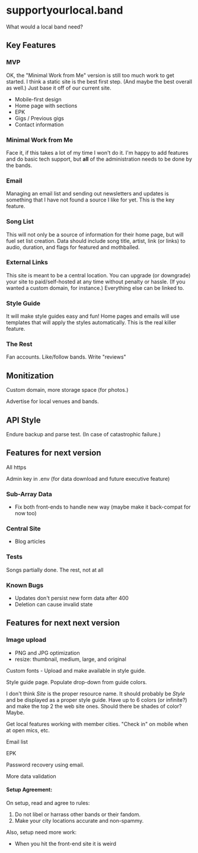 # supportyourlocal.band

What would a local band need?

## Key Features

### MVP

OK, the "Minimal Work from Me" version is still too much work to get started. I think a static site is the best first step. (And maybe the best overall as well.) Just base it off of our current site.

* Mobile-first design
* Home page with sections
* EPK
* Gigs / Previous gigs
* Contact information

### Minimal Work from Me

Face it, if this takes a lot of my time I won't do it. I'm happy to add features and do basic tech support, but **all** of the administration needs to be done by the bands.

### Email

Managing an email list and sending out newsletters and updates is something that I have not found a source I like for yet. This is the key feature.

### Song List

This will not only be a source of information for their home page, but will fuel set list creation. Data should include song title, artist, link (or links) to audio, duration, and flags for featured and mothballed.

### External Links

This site is meant to be a central location. You can upgrade (or downgrade) your site to paid/self-hosted at any time without penalty or hassle. (If you wanted a custom domain, for instance.) Everything else can be linked to.

### Style Guide

It will make style guides easy and fun! Home pages and emails will use templates that will apply the styles automatically. This is the real killer feature.

### The Rest

Fan accounts. Like/follow bands. Write "reviews"

## Monitization

Custom domain, more storage space (for photos.)

Advertise for local venues and bands.

## API Style

Endure backup and parse test. (In case of catastrophic failure.)

## Features for next version

All https

Admin key in .env (for data download and future executive feature)

### Sub-Array Data

* Fix both front-ends to handle new way (maybe make it back-compat for now too)

### Central Site

* Blog articles

### Tests

Songs partially done. The rest, not at all

### Known Bugs

* Updates don't persist new form data after 400
* Deletion can cause invalid state

## Features for next next version

### Image upload

* PNG and JPG optimization
* resize: thumbnail, medium, large, and original

Custom fonts - Upload and make available in style guide.

Style guide page. Populate drop-down from guide colors.

I don't think *Site* is the proper resource name. It should probably be *Style* and be displayed as a proper style guide. Have up to 6 colors (or infinite?) and make the top 2 the web site ones. Should there be shades of color? Maybe.

Get local features working with member cities. "Check in" on mobile when at open mics, etc.

Email list

EPK

Password recovery using email.

More data validation

#### Setup Agreement:

On setup, read and agree to rules:

1. Do not libel or harrass other bands or their fandom.
2. Make your city locations accurate and non-spammy.

Also, setup need more work:
* When you hit the front-end site it is weird
